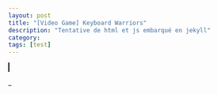 ```yaml
---
layout: post
title: "[Video Game] Keyboard Warriors"
description: "Tentative de html et js embarqué en jekyll"
category: 
tags: [test]
---
```


<body><canvas id="screen" width="1600" height="600" style="border:1px solid black"></canvas><p id="buffer">_</p><script> parcelRequire = (function (modules, cache, entry, globalName) { var previousRequire = typeof parcelRequire === 'function' && parcelRequire; var nodeRequire = typeof require === 'function' && require; function newRequire(name, jumped) { if (!cache[name]) { if (!modules[name]) { var currentRequire = typeof parcelRequire === 'function' && parcelRequire; if (!jumped && currentRequire) { return currentRequire(name, true); } if (previousRequire) { return previousRequire(name, true); } if (nodeRequire && typeof name === 'string') { return nodeRequire(name); } var err = new Error('Cannot find module \'' + name + '\''); err.code = 'MODULE_NOT_FOUND'; throw err; } localRequire.resolve = resolve; var module = cache[name] = new newRequire.Module(name); modules[name][0].call(module.exports, localRequire, module, module.exports, this); } return cache[name].exports; function localRequire(x){ return newRequire(localRequire.resolve(x)); } function resolve(x){ return modules[name][1][x] || x; } } function Module(moduleName) { this.id = moduleName; this.bundle = newRequire; this.exports = {}; } newRequire.isParcelRequire = true; newRequire.Module = Module; newRequire.modules = modules; newRequire.cache = cache; newRequire.parent = previousRequire; for (var i = 0; i < entry.length; i++) { newRequire(entry[i]); } if (entry.length) { var mainExports = newRequire(entry[entry.length - 1]); if (typeof exports === "object" && typeof module !== "undefined") { module.exports = mainExports; } else if (typeof define === "function" && define.amd) { define(function () { return mainExports; }); } else if (globalName) { this[globalName] = mainExports; } } return newRequire;})({4:[function(require,module,exports) { "use strict"; Object.defineProperty(exports, "__esModule", { value: true }); function _classCallCheck(instance, Constructor) { if (!(instance instanceof Constructor)) { throw new TypeError("Cannot call a class as a function"); } } var KeyboardListener = exports.KeyboardListener = function KeyboardListener(game) { _classCallCheck(this, KeyboardListener); window.onkeydown = function (ev) { var key = ev.key; if (key.length === 1 && key.toLowerCase() !== key.toUpperCase() || key === "-") { game.currentWord += ev.key; } else { if (key === "Backspace") { game.clearWord(); } } }; }; },{}],13:[function(require,module,exports) { "use strict"; Object.defineProperty(exports, "__esModule", { value: true }); var english_words = exports.english_words = ["drawer", "hose", "smoke", "apologise", "reminiscent", "spicy", "color", "replace", "boring", "steam", "enormous", "industrious", "fit", "healthy", "separate", "expect", "sleet", "crawl", "ground", "gaping", "thoughtless", "idiotic", "spiky", "wistful", "cabbage", "turn", "freezing", "natural", "heartbreaking", "unite", "delicious", "tree", "waiting", "cheerful", "shivering", "crown", "glib", "follow", "embarrass", "deafening", "like", "afford", "unique", "bushes", "guttural", "yak", "tire", "womanly", "adjustment", "daffy", "history", "event", "limit", "ossified", "library", "general", "steer", "correct", "exchange", "white", "acceptable", "sidewalk", "loving", "bath", "meat", "receptive", "rough", "believe", "weather", "guitar", "cheese", "bored", "slimy", "arrest", "punishment", "ring", "nutritious", "scratch", "rice", "slave", "work", "high-pitched", "faithful", "purring", "dog", "overrated", "overconfident", "obnoxious", "plants", "quack", "dead", "sponge", "pleasant", "encourage", "warm", "ordinary", "immense", "nut", "chunky", "festive"]; },{}],5:[function(require,module,exports) { "use strict"; Object.defineProperty(exports, "__esModule", { value: true }); exports.random_word = exports.Word = undefined; var _createClass = function () { function defineProperties(target, props) { for (var i = 0; i < props.length; i++) { var descriptor = props[i]; descriptor.enumerable = descriptor.enumerable || false; descriptor.configurable = true; if ("value" in descriptor) descriptor.writable = true; Object.defineProperty(target, descriptor.key, descriptor); } } return function (Constructor, protoProps, staticProps) { if (protoProps) defineProperties(Constructor.prototype, protoProps); if (staticProps) defineProperties(Constructor, staticProps); return Constructor; }; }(); var _english_words = require("./english_words"); function _classCallCheck(instance, Constructor) { if (!(instance instanceof Constructor)) { throw new TypeError("Cannot call a class as a function"); } } var Word = exports.Word = function () { function Word(value, x, y) { _classCallCheck(this, Word); this.value = value; this.position = { x: x, y: y }; } _createClass(Word, [{ key: "draw", value: function draw(ctx, currentBuffer) { if (currentBuffer.length > 1 && this.value.startsWith(currentBuffer)) { ctx.font = "20px Arial"; ctx.fillStyle = "red"; ctx.fillText(currentBuffer, this.position.x, this.position.y); var x = ctx.measureText(currentBuffer).width; ctx.fillStyle = "black"; ctx.fillText(this.value.substring(currentBuffer.length), x + this.position.x, this.position.y); } else { ctx.font = "20px Arial"; ctx.fillStyle = "black"; ctx.fillText(this.value, this.position.x, this.position.y); } } }]); return Word; }(); var random_word = exports.random_word = function random_word() { return _english_words.english_words[Math.floor(Math.random() * _english_words.english_words.length)]; }; },{"./english_words":13}],14:[function(require,module,exports) { "use strict"; Object.defineProperty(exports, "__esModule", { value: true }); function _classCallCheck(instance, Constructor) { if (!(instance instanceof Constructor)) { throw new TypeError("Cannot call a class as a function"); } } var Unity = exports.Unity = function Unity(maxHealth, side) { _classCallCheck(this, Unity); this.health = { current: maxHealth, max: maxHealth }; this.side = side; }; },{}],6:[function(require,module,exports) { "use strict"; Object.defineProperty(exports, "__esModule", { value: true }); exports.Soldier = undefined; var _createClass = function () { function defineProperties(target, props) { for (var i = 0; i < props.length; i++) { var descriptor = props[i]; descriptor.enumerable = descriptor.enumerable || false; descriptor.configurable = true; if ("value" in descriptor) descriptor.writable = true; Object.defineProperty(target, descriptor.key, descriptor); } } return function (Constructor, protoProps, staticProps) { if (protoProps) defineProperties(Constructor.prototype, protoProps); if (staticProps) defineProperties(Constructor, staticProps); return Constructor; }; }(); var _unity = require("./unity"); var _game = require("../game"); function _classCallCheck(instance, Constructor) { if (!(instance instanceof Constructor)) { throw new TypeError("Cannot call a class as a function"); } } function _possibleConstructorReturn(self, call) { if (!self) { throw new ReferenceError("this hasn't been initialised - super() hasn't been called"); } return call && (typeof call === "object" || typeof call === "function") ? call : self; } function _inherits(subClass, superClass) { if (typeof superClass !== "function" && superClass !== null) { throw new TypeError("Super expression must either be null or a function, not " + typeof superClass); } subClass.prototype = Object.create(superClass && superClass.prototype, { constructor: { value: subClass, enumerable: false, writable: true, configurable: true } }); if (superClass) Object.setPrototypeOf ? Object.setPrototypeOf(subClass, superClass) : subClass.__proto__ = superClass; } var Soldier = exports.Soldier = function (_Unity) { _inherits(Soldier, _Unity); function Soldier(side) { _classCallCheck(this, Soldier); var _this = _possibleConstructorReturn(this, (Soldier.__proto__ || Object.getPrototypeOf(Soldier)).call(this, 50, side)); _this.position = 0; _this.size = 1; _this.speed = 2; _this.health = { current: 50, max: 50 }; _this.action = _game.ACTIONS.moving; _this.swordUp = true; _this.tick = 0; _this.swordAnimationLength = 32; _this.attackDamage = 3; return _this; } _createClass(Soldier, [{ key: "draw", value: function draw(context) { context.save(); context.translate(this.position + 140, 542); context.fillRect(0, 0, 20, 40); context.beginPath(); context.fillStyle = "bisque"; context.arc(10, -5, 8, 0, Math.PI * 2, true); context.fill(); context.beginPath(); context.lineWidth = 4; context.fillStyle = "black"; var swordStart = { x: 20, y: 10 }; context.translate(5, 0); var swordSize = { w: 10, h: 40 }; context.translate(swordStart.x, swordStart.y); if (this.swordUp) { context.rotate(45 * Math.PI / 180); context.fillRect(0, 0, 5, -40); context.fillRect(-7, -15, 20, 5); context.setTransform(1, 0, 0, 1, 0, 0); if (this.tick % this.swordAnimationLength === 0) { this.swordUp = false; } } else { context.rotate(90 * Math.PI / 180); context.fillRect(0, 0, 5, -40); context.fillRect(-7, -15, 20, 5); context.setTransform(1, 0, 0, 1, 0, 0); if (this.tick % this.swordAnimationLength === 0) { this.swordUp = true; } } context.restore(); } }, { key: "update", value: function update(game) { this.tick++; if (this.action === _game.ACTIONS.moving) { var foundEnemy = game.findEnemy(this); if (foundEnemy !== null) { this.target = foundEnemy; this.action = _game.ACTIONS.attacking; } else { this.position = Math.min(this.position + this.speed, 1330); } } else if (this.action === _game.ACTIONS.attacking) { if (this.tick % this.swordAnimationLength === 0) { this.target.health.current -= this.attackDamage; } } } }]); return Soldier; }(_unity.Unity); },{"./unity":14,"../game":2}],7:[function(require,module,exports) { "use strict"; Object.defineProperty(exports, "__esModule", { value: true }); exports.SoldierSpell = undefined; var _createClass = function () { function defineProperties(target, props) { for (var i = 0; i < props.length; i++) { var descriptor = props[i]; descriptor.enumerable = descriptor.enumerable || false; descriptor.configurable = true; if ("value" in descriptor) descriptor.writable = true; Object.defineProperty(target, descriptor.key, descriptor); } } return function (Constructor, protoProps, staticProps) { if (protoProps) defineProperties(Constructor.prototype, protoProps); if (staticProps) defineProperties(Constructor, staticProps); return Constructor; }; }(); var _soldier = require("../unity/soldier"); function _classCallCheck(instance, Constructor) { if (!(instance instanceof Constructor)) { throw new TypeError("Cannot call a class as a function"); } } var SoldierSpell = exports.SoldierSpell = function () { function SoldierSpell() { _classCallCheck(this, SoldierSpell); this.name = "soldier"; this.cost = 30; this.casted = false; this.isBuff = false; } _createClass(SoldierSpell, [{ key: "cast", value: function cast(game) { console.log("soldier spell is casted"); game.add(new _soldier.Soldier()); } }]); return SoldierSpell; }(); },{"../unity/soldier":6}],8:[function(require,module,exports) { "use strict"; Object.defineProperty(exports, "__esModule", { value: true }); var _createClass = function () { function defineProperties(target, props) { for (var i = 0; i < props.length; i++) { var descriptor = props[i]; descriptor.enumerable = descriptor.enumerable || false; descriptor.configurable = true; if ("value" in descriptor) descriptor.writable = true; Object.defineProperty(target, descriptor.key, descriptor); } } return function (Constructor, protoProps, staticProps) { if (protoProps) defineProperties(Constructor.prototype, protoProps); if (staticProps) defineProperties(Constructor, staticProps); return Constructor; }; }(); function _classCallCheck(instance, Constructor) { if (!(instance instanceof Constructor)) { throw new TypeError("Cannot call a class as a function"); } } var StrongerSpell = exports.StrongerSpell = function () { function StrongerSpell() { _classCallCheck(this, StrongerSpell); this.casted = false; this.name = "stronger"; this.cost = 40; this.isBuff = true; } _createClass(StrongerSpell, [{ key: "cast", value: function cast(game) { console.log("stronger spell is casted"); this.casted = true; } }, { key: "buff", value: function buff(unity) { unity.speed += 2; return unity; } }]); return StrongerSpell; }(); },{}],9:[function(require,module,exports) { "use strict"; Object.defineProperty(exports, "__esModule", { value: true }); var _createClass = function () { function defineProperties(target, props) { for (var i = 0; i < props.length; i++) { var descriptor = props[i]; descriptor.enumerable = descriptor.enumerable || false; descriptor.configurable = true; if ("value" in descriptor) descriptor.writable = true; Object.defineProperty(target, descriptor.key, descriptor); } } return function (Constructor, protoProps, staticProps) { if (protoProps) defineProperties(Constructor.prototype, protoProps); if (staticProps) defineProperties(Constructor, staticProps); return Constructor; }; }(); function _classCallCheck(instance, Constructor) { if (!(instance instanceof Constructor)) { throw new TypeError("Cannot call a class as a function"); } } var FasterSpell = exports.FasterSpell = function () { function FasterSpell() { _classCallCheck(this, FasterSpell); this.casted = false; this.name = "faster"; this.cost = 20; this.isBuff = true; } _createClass(FasterSpell, [{ key: "cast", value: function cast(game) { console.log("faster spell is casted"); this.casted = true; } }, { key: "buff", value: function buff(unity) { unity.speed += 2; return unity; } }]); return FasterSpell; }(); },{}],2:[function(require,module,exports) { "use strict"; Object.defineProperty(exports, "__esModule", { value: true }); exports.SIDE = exports.ACTIONS = undefined; var _createClass = function () { function defineProperties(target, props) { for (var i = 0; i < props.length; i++) { var descriptor = props[i]; descriptor.enumerable = descriptor.enumerable || false; descriptor.configurable = true; if ("value" in descriptor) descriptor.writable = true; Object.defineProperty(target, descriptor.key, descriptor); } } return function (Constructor, protoProps, staticProps) { if (protoProps) defineProperties(Constructor.prototype, protoProps); if (staticProps) defineProperties(Constructor, staticProps); return Constructor; }; }(); var _keyboardListener = require("./keyboardListener"); var _word2 = require("./word"); var _soldier = require("./unity/soldier"); var _soldierSpell = require("./spells/soldierSpell"); var _strongerSpell = require("./spells/strongerSpell"); var _fasterSpell = require("./spells/fasterSpell"); function _classCallCheck(instance, Constructor) { if (!(instance instanceof Constructor)) { throw new TypeError("Cannot call a class as a function"); } } var ACTIONS = exports.ACTIONS = { moving: Symbol("moving"), attacking: Symbol("attacking") }; var SIDE = exports.SIDE = { ally: Symbol("ally"), enemy: Symbol("enemy") }; var Game = function () { function Game() { _classCallCheck(this, Game); this.self = this; this.currentWord = ""; this.wordsToRecreate = []; var k = new _keyboardListener.KeyboardListener(this); this.size = { w: 1600, h: 600 }; this.availableWords = this.generateInitialWords(this.size); this.availableSpells = [new _soldierSpell.SoldierSpell(), new _strongerSpell.StrongerSpell(), new _fasterSpell.FasterSpell()]; this.allied = [new _soldier.Soldier(SIDE.ally)]; this.mana = 0; this.health = { max: 100, current: undefined }; this.health.current = this.health.max; this.world = { x0: 100, xs: this.size.w - 100 }; function generateSimpleOpponent() { return { health: { current: 100, max: 100 }, mana: 0 }; } this.opponent = generateSimpleOpponent(); this.ennemies = [this.opponent]; this.ticks = 0; var self = this; var tick = function tick() { self.ticks++; var ctx = document.getElementById("screen").getContext("2d"); self.update(); self.draw(ctx, self.size); requestAnimationFrame(tick); }; tick(); } _createClass(Game, [{ key: "generateInitialWords", value: function generateInitialWords(size) { var initialWords = []; for (var i = 0; i < 8; i++) { var colonne = i % 4; var rang = i < 4 ? 0 : 1; var x = size.w / 5 * colonne + 300; var y = size.h / 2 * rang + 80; initialWords.push(new _word2.Word((0, _word2.random_word)(), x, y)); } return initialWords; } }, { key: "update", value: function update() { var game = this; this.updateWords(); this.allied.forEach(function (b) { return b.update(game); }); } }, { key: "updateWords", value: function updateWords() { var _this = this; var aw = this.availableWords.map(function (w) { return w.value; }); var as = this.availableSpells.map(function (w) { return w.name; }); var contains = function contains(element) { return aw.indexOf(element) > -1; }; if (contains(this.currentWord)) { var word = aw.find(function (w) { return w === _this.currentWord; }); this.mana = Math.min(this.currentWord.length + this.mana, 100); var position = this.availableWords.find(function (w) { return w.value === _this.currentWord; }).position; this.wordsToRecreate.push({ x: position.x, y: position.y, time: this.ticks }); this.availableWords = this.availableWords.filter(function (w) { return w.value !== _this.currentWord; }); this.clearWord(); } else { if (as.indexOf(this.currentWord) > -1) { var spell = this.availableSpells.find(function (w) { return w.name === _this.currentWord; }); spell.cast(this); this.mana -= spell.cost; this.clearWord(); } } var self = this; var savedForLater = []; var _iteratorNormalCompletion = true; var _didIteratorError = false; var _iteratorError = undefined; try { for (var _iterator = this.wordsToRecreate[Symbol.iterator](), _step; !(_iteratorNormalCompletion = (_step = _iterator.next()).done); _iteratorNormalCompletion = true) { var _word = _step.value; var cooldown = 100; if (self.ticks > _word.time + cooldown) { var value = (0, _word2.random_word)(); while (contains(value)) { value = (0, _word2.random_word)(); } this.availableWords.push(new _word2.Word(value, _word.x, _word.y)); } else { savedForLater.push(_word); } } } catch (err) { _didIteratorError = true; _iteratorError = err; } finally { try { if (!_iteratorNormalCompletion && _iterator.return) { _iterator.return(); } } finally { if (_didIteratorError) { throw _iteratorError; } } } this.wordsToRecreate = savedForLater; } }, { key: "findEnemy", value: function findEnemy(unity) { return null; } }, { key: "draw", value: function draw(ctx, canvasSize) { ctx.clearRect(0, 0, canvasSize.w, canvasSize.h); var _iteratorNormalCompletion2 = true; var _didIteratorError2 = false; var _iteratorError2 = undefined; try { for (var _iterator2 = this.availableWords[Symbol.iterator](), _step2; !(_iteratorNormalCompletion2 = (_step2 = _iterator2.next()).done); _iteratorNormalCompletion2 = true) { var w = _step2.value; w.draw(ctx, this.currentWord); } } catch (err) { _didIteratorError2 = true; _iteratorError2 = err; } finally { try { if (!_iteratorNormalCompletion2 && _iterator2.return) { _iterator2.return(); } } finally { if (_didIteratorError2) { throw _iteratorError2; } } } this.drawManaBar(ctx, canvasSize, this.mana, this.availableSpells); this.drawMyHealthBar(ctx, canvasSize, this.health); this.drawOpponentHealthBar(ctx, canvasSize, this.opponent.health); this.drawBuffer(); this.allied.forEach(function (b) { return b.draw(ctx); }); } }, { key: "drawManaBar", value: function drawManaBar(ctx, canvasSize, mana, spells) { ctx.save(); ctx.lineWidth = "4"; var manaBarHeight = 500; var manaBarWidth = 50; ctx.translate(70, 580); ctx.rect(0, 0, manaBarWidth, -manaBarHeight); ctx.stroke(); ctx.lineWidth = "4"; ctx.fillStyle = "blue"; ctx.fillRect(0, 0, manaBarWidth, -manaBarHeight * mana / 100); ctx.font = "30px Courier New"; ctx.fillText("💧", 15, -manaBarHeight - 40); ctx.font = "15px Courier New"; ctx.fillText(mana + "/100", 5, -manaBarHeight - 20); ctx.stroke(); var self = this; function drawSpells() { var cw = self.currentWord; ctx.fillStyle = "black"; ctx.font = "15px Courier New"; spells.forEach(function (w) { var y = 0 - 500 * w.cost / 100; var x = manaBarWidth + 10; if (w.casted) { ctx.fillStyle = "#D3D3D3"; ctx.fillText("- " + w.name, x, y); ctx.fillStyle = "black"; } else { if (cw.length > 0 && w.name.startsWith(cw)) { ctx.fillStyle = "red"; var firstText = "- " + cw; ctx.fillText(firstText, x, y); var wordWidth = ctx.measureText(firstText).width; ctx.fillStyle = "black"; ctx.fillText(w.name.substring(cw.length), wordWidth + x, y); } else { ctx.fillText("- " + w.name, x, y); } } ctx.stroke(); }); } drawSpells(); ctx.restore(); } }, { key: "drawMyHealthBar", value: function drawMyHealthBar(ctx, canvasSize, health) { ctx.save(); var maxHealth = health.max; ctx.lineWidth = "4"; var healthBarHeight = 500; var healthBarWidth = 50; ctx.translate(10, 580); ctx.rect(0, 0, healthBarWidth, -healthBarHeight); ctx.stroke(); ctx.lineWidth = "4"; ctx.fillStyle = "green"; ctx.fillRect(0, 0, healthBarWidth, -healthBarHeight * health.current / maxHealth); ctx.font = "35px Courier New"; ctx.fillText("💕", 5, -healthBarHeight - 40); ctx.font = "15px Courier New"; ctx.fillText(health.current + "/" + maxHealth, 0 - 5, -healthBarHeight - 20); ctx.stroke(); ctx.restore(); } }, { key: "drawOpponentHealthBar", value: function drawOpponentHealthBar(ctx, canvasSize, health) { ctx.save(); var maxHealth = health.max; ctx.lineWidth = "4"; var healthBarHeight = 500; var healthBarWidth = 50; ctx.translate(canvasSize.w - 80, 580); ctx.rect(0, 0, healthBarWidth, -healthBarHeight); ctx.stroke(); ctx.lineWidth = "4"; ctx.fillStyle = "green"; ctx.fillRect(0, 0, healthBarWidth, -healthBarHeight * health.current / maxHealth); ctx.font = "35px Courier New"; ctx.fillText("💕", 5, -healthBarHeight - 40); ctx.font = "15px Courier New"; ctx.fillText(health.current + "/" + maxHealth, 0 - 5, -healthBarHeight - 20); ctx.stroke(); ctx.restore(); } }, { key: "drawBuffer", value: function drawBuffer() { var p = document.getElementById("buffer"); p.innerHTML = this.currentWord; } }, { key: "clearWord", value: function clearWord() { this.currentWord = ""; } }, { key: "add", value: function add(unity) { var buffSpells = this.availableSpells.filter(function (s) { return s.isBuff && s.casted; }); var buffedUnity = unity; var _iteratorNormalCompletion3 = true; var _didIteratorError3 = false; var _iteratorError3 = undefined; try { for (var _iterator3 = buffSpells[Symbol.iterator](), _step3; !(_iteratorNormalCompletion3 = (_step3 = _iterator3.next()).done); _iteratorNormalCompletion3 = true) { var spell = _step3.value; buffedUnity = spell.buff(buffedUnity); spell.casted = false; } } catch (err) { _didIteratorError3 = true; _iteratorError3 = err; } finally { try { if (!_iteratorNormalCompletion3 && _iterator3.return) { _iterator3.return(); } } finally { if (_didIteratorError3) { throw _iteratorError3; } } } this.allied.push(unity); } }]); return Game; }(); window.onload = new function () { new Game(); }(); },{"./keyboardListener":4,"./word":5,"./unity/soldier":6,"./spells/soldierSpell":7,"./spells/strongerSpell":8,"./spells/fasterSpell":9}],15:[function(require,module,exports) { var global = arguments[3]; var OVERLAY_ID = '__parcel__error__overlay__'; var OldModule = module.bundle.Module; function Module(moduleName) { OldModule.call(this, moduleName); this.hot = { data: module.bundle.hotData, _acceptCallbacks: [], _disposeCallbacks: [], accept: function (fn) { this._acceptCallbacks.push(fn || function () {}); }, dispose: function (fn) { this._disposeCallbacks.push(fn); } }; module.bundle.hotData = null; } module.bundle.Module = Module; var parent = module.bundle.parent; if ((!parent || !parent.isParcelRequire) && typeof WebSocket !== 'undefined') { var hostname = '' || location.hostname; var protocol = location.protocol === 'https:' ? 'wss' : 'ws'; var ws = new WebSocket(protocol + '://' + hostname + ':' + '39543' + '/'); ws.onmessage = function (event) { var data = JSON.parse(event.data); if (data.type === 'update') { data.assets.forEach(function (asset) { hmrApply(global.parcelRequire, asset); }); data.assets.forEach(function (asset) { if (!asset.isNew) { hmrAccept(global.parcelRequire, asset.id); } }); console.clear(); } if (data.type === 'reload') { ws.close(); ws.onclose = function () { location.reload(); }; } if (data.type === 'error-resolved') { console.log('[parcel] ✨ Error resolved'); removeErrorOverlay(); } if (data.type === 'error') { console.error('[parcel] 🚨 ' + data.error.message + '\n' + data.error.stack); removeErrorOverlay(); var overlay = createErrorOverlay(data); document.body.appendChild(overlay); } }; } function removeErrorOverlay() { var overlay = document.getElementById(OVERLAY_ID); if (overlay) { overlay.remove(); } } function createErrorOverlay(data) { var overlay = document.createElement('div'); overlay.id = OVERLAY_ID; var message = document.createElement('div'); var stackTrace = document.createElement('pre'); message.innerText = data.error.message; stackTrace.innerText = data.error.stack; overlay.innerHTML = '<div style="background: black; font-size: 16px; color: white; position: fixed; height: 100%; width: 100%; top: 0px; left: 0px; padding: 30px; opacity: 0.85; font-family: Menlo, Consolas, monospace; z-index: 9999;">' + '<span style="background: red; padding: 2px 4px; border-radius: 2px;">ERROR</span>' + '<span style="top: 2px; margin-left: 5px; position: relative;">🚨</span>' + '<div style="font-size: 18px; font-weight: bold; margin-top: 20px;">' + message.innerHTML + '</div>' + '<pre>' + stackTrace.innerHTML + '</pre>' + '</div>'; return overlay; } function getParents(bundle, id) { var modules = bundle.modules; if (!modules) { return []; } var parents = []; var k, d, dep; for (k in modules) { for (d in modules[k][1]) { dep = modules[k][1][d]; if (dep === id || Array.isArray(dep) && dep[dep.length - 1] === id) { parents.push(+k); } } } if (bundle.parent) { parents = parents.concat(getParents(bundle.parent, id)); } return parents; } function hmrApply(bundle, asset) { var modules = bundle.modules; if (!modules) { return; } if (modules[asset.id] || !bundle.parent) { var fn = new Function('require', 'module', 'exports', asset.generated.js); asset.isNew = !modules[asset.id]; modules[asset.id] = [fn, asset.deps]; } else if (bundle.parent) { hmrApply(bundle.parent, asset); } } function hmrAccept(bundle, id) { var modules = bundle.modules; if (!modules) { return; } if (!modules[id] && bundle.parent) { return hmrAccept(bundle.parent, id); } var cached = bundle.cache[id]; bundle.hotData = {}; if (cached) { cached.hot.data = bundle.hotData; } if (cached && cached.hot && cached.hot._disposeCallbacks.length) { cached.hot._disposeCallbacks.forEach(function (cb) { cb(bundle.hotData); }); } delete bundle.cache[id]; bundle(id); cached = bundle.cache[id]; if (cached && cached.hot && cached.hot._acceptCallbacks.length) { cached.hot._acceptCallbacks.forEach(function (cb) { cb(); }); return true; } return getParents(global.parcelRequire, id).some(function (id) { return hmrAccept(global.parcelRequire, id); }); } },{}]},{},[15,2], null)</script></body>
